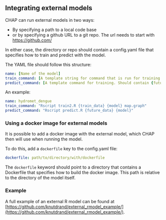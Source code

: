 ## Integrating external models

CHAP can run external models in two ways:

- By specifying a path to a local code base
- or by specifying a github URL to a git repo. The url needs to start with https://github.com/

In either case, the directory or repo should contain a config.yaml file that specifies how to train and predict with the model.

The YAML file should follow this structure:

```yaml
name: [Name of the model]
train_command: [A template string for command that is run for training the model. Should contain {train_data} (which will be replaced with a train data file when .train() is called on the model) and {model} (whish will be replaced by a temp file name that the model is stored to).
predict_command: [A template command for training. Should contain {future_data} (which will be replaced by a .csv file containing future data) and {model}.
```

An example:
```yaml
name: hydromet_dengue
train_command: "Rscript train2.R {train_data} {model} map.graph"
predict_command: "Rscript predict.R {future_data} {model}"
```

### Using a docker image for external models

It is possible to add a docker image with the external model, which CHAP then will use when running the model.

To do this, add a `dockerfile` key to the config.yaml file:

```yaml
dockerfile: path/to/directory/with/dockerfile
```

The `dockerfile` keyword should point to a directory that contains a Dockerfile that specifies how to build the docker image. This path is relative to the directory of the model itself.


### Example
A full example of an external R model can be found at [https://github.com/knutdrand/external_rmodel_example/](https://github.com/knutdrand/external_rmodel_example/).
